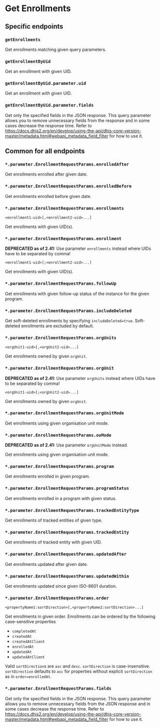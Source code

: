 # Get Enrollments

## Specific endpoints

### `getEnrollments`

Get enrollments matching given query parameters.

### `getEnrollmentByUid`

Get an enrollment with given UID.

### `getEnrollmentByUid.parameter.uid`

Get an enrollment with given UID.

### `getEnrollmentByUid.parameter.fields`

Get only the specified fields in the JSON response. This query parameter allows you to remove
unnecessary fields from
the response and in some cases decrease the response time. Refer to
https://docs.dhis2.org/en/develop/using-the-api/dhis-core-version-master/metadata.html#webapi_metadata_field_filter
for how to use it.

## Common for all endpoints

### `*.parameter.EnrollmentRequestParams.enrolledAfter`

Get enrollments enrolled after given date.

### `*.parameter.EnrollmentRequestParams.enrolledBefore`

Get enrollments enrolled before given date.

### `*.parameter.EnrollmentRequestParams.enrollments`

`<enrollment1-uid>[,<enrollment2-uid>...]`

Get enrollments with given UID(s).

### `*.parameter.EnrollmentRequestParams.enrollment`

**DEPRECATED as of 2.41:** Use parameter `enrollments` instead where UIDs have to be separated by
comma!

`<enrollment1-uid>[;<enrollment2-uid>...]`

Get enrollments with given UID(s).

### `*.parameter.EnrollmentRequestParams.followUp`

Get enrollments with given follow-up status of the instance for the given program.

### `*.parameter.EnrollmentRequestParams.includeDeleted`

Get soft-deleted enrollments by specifying `includeDeleted=true`. Soft-deleted enrollments are
excluded by default.

### `*.parameter.EnrollmentRequestParams.orgUnits`

`<orgUnit1-uid>[,<orgUnit2-uid>...]`

Get enrollments owned by given `orgUnit`.

### `*.parameter.EnrollmentRequestParams.orgUnit`

**DEPRECATED as of 2.41:** Use parameter `orgUnits` instead where UIDs have to be separated by
comma!

`<orgUnit1-uid>[;<orgUnit2-uid>...]`

Get enrollments owned by given `orgUnit`.

### `*.parameter.EnrollmentRequestParams.orgUnitMode`

Get enrollments using given organisation unit mode.

### `*.parameter.EnrollmentRequestParams.ouMode`

**DEPRECATED as of 2.41:** Use parameter `orgUnitMode` instead.

Get enrollments using given organisation unit mode.

### `*.parameter.EnrollmentRequestParams.program`

Get enrollments enrolled in given program.

### `*.parameter.EnrollmentRequestParams.programStatus`

Get enrollments enrolled in a program with given status.

### `*.parameter.EnrollmentRequestParams.trackedEntityType`

Get enrollments of tracked entities of given type.

### `*.parameter.EnrollmentRequestParams.trackedEntity`

Get enrollments of tracked entity with given UID.

### `*.parameter.EnrollmentRequestParams.updatedAfter`

Get enrollments updated after given date.

### `*.parameter.EnrollmentRequestParams.updatedWithin`

Get enrollments updated since given ISO-8601 duration.

### `*.parameter.EnrollmentRequestParams.order`

`<propertyName1:sortDirection>[,<propertyName2:sortDirection>...]`

Get enrollments in given order. Enrollments can be ordered by the following case-sensitive
properties

* `completedAt`
* `createdAt`
* `createdAtClient`
* `enrolledAt`
* `updatedAt`
* `updatedAtClient`

Valid `sortDirection`s are `asc` and `desc`. `sortDirection` is case-insensitive. `sortDirection`
defaults to `asc` for properties without explicit `sortDirection` as in `order=enrolledAt`.

### `*.parameter.EnrollmentRequestParams.fields`

Get only the specified fields in the JSON response. This query parameter allows you to remove
unnecessary fields from
the JSON response and in some cases decrease the response time. Refer to
https://docs.dhis2.org/en/develop/using-the-api/dhis-core-version-master/metadata.html#webapi_metadata_field_filter
for how to use it.
